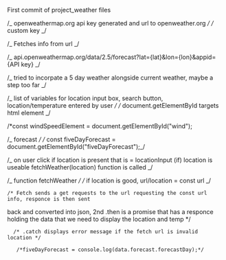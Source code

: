 First commit of project_weather files

/_ openweathermap.org api key generated and url to openweather.org _/
/_ custom key _/

/_ Fetches info from url _/

/_ api.openweathermap.org/data/2.5/forecast?lat={lat}&lon={lon}&appid={API key} _/

/_ tried to incorpate a 5 day weather alongside current weather, maybe a step too far _/

/_ list of variables for location input box, search button, location/temperature entered by user _/
/_ document.getElementById targets html element _/

/\*const windSpeedElement = document.getElementById("wind");

/_ forecast _/
/_ const fiveDayForecast = document.getElementById("fiveDayForecast");_/

/_ on user click if location is present that is = locationInput (if)
location is useable fetchWeather(location) function is called _/

/_ function fetchWeather _/
/_ if location is good, url/location = const url _/

    /* Fetch sends a get requests to the url requesting the const url info, responce is then sent

back and converted into json, 2nd .then is a promise that has a responce holding the data that we need to
display the location and temp \*/

      /* .catch displays error message if the fetch url is invalid location */

       /*fiveDayForecast = console.log(data.forecast.forecastDay);*/
